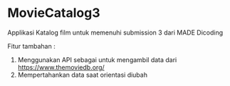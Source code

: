 # MovieCatalog3

Applikasi Katalog film untuk memenuhi submission 3 dari MADE Dicoding

Fitur tambahan :
1. Menggunakan API sebagai untuk mengambil data dari https://www.themoviedb.org/
2. Mempertahankan data saat orientasi diubah

